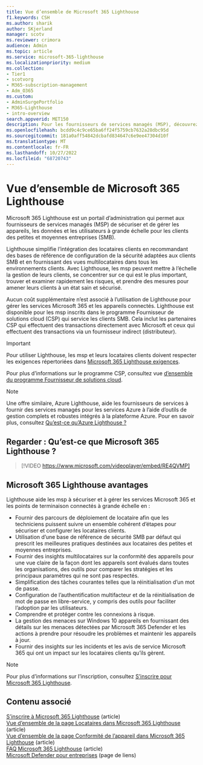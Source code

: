 ```yaml
---
title: Vue d’ensemble de Microsoft 365 Lighthouse
f1.keywords: CSH
ms.author: sharik
author: SKjerland
manager: scotv
ms.reviewer: crimora
audience: Admin
ms.topic: article
ms.service: microsoft-365-lighthouse
ms.localizationpriority: medium
ms.collection:
- Tier1
- scotvorg
- M365-subscription-management
- Adm_O365
ms.custom:
- AdminSurgePortfolio
- M365-Lighthouse
- intro-overview
search.appverid: MET150
description: Pour les fournisseurs de services managés (MSP), découvrez comment Microsoft 365 Lighthouse peuvent vous aider à sécuriser et à gérer les locataires clients dans un emplacement unique.
ms.openlocfilehash: bcdd9c4c9ce65ba6ff24f5759cb7632a28dbc95d
ms.sourcegitcommit: 181a0aff54842dcbafd834647c6e9ee47304d10f
ms.translationtype: MT
ms.contentlocale: fr-FR
ms.lasthandoff: 10/27/2022
ms.locfileid: "68720743"
---
```

# <a name="overview-of-microsoft-365-lighthouse"></a>Vue d’ensemble de Microsoft 365 Lighthouse

Microsoft 365 Lighthouse est un portail d’administration qui permet aux fournisseurs de services managés (MSP) de sécuriser et de gérer les appareils, les données et les utilisateurs à grande échelle pour les clients des petites et moyennes entreprises (SMB).

Lighthouse simplifie l’intégration des locataires clients en recommandant des bases de référence de configuration de la sécurité adaptées aux clients SMB et en fournissant des vues multilocataires dans tous les environnements clients. Avec Lighthouse, les msp peuvent mettre à l’échelle la gestion de leurs clients, se concentrer sur ce qui est le plus important, trouver et examiner rapidement les risques, et prendre des mesures pour amener leurs clients à un état sain et sécurisé.

Aucun coût supplémentaire n’est associé à l’utilisation de Lighthouse pour gérer les services Microsoft 365 et les appareils connectés. Lighthouse est disponible pour les msp inscrits dans le programme Fournisseur de solutions cloud (CSP) qui service les clients SMB. Cela inclut les partenaires CSP qui effectuent des transactions directement avec Microsoft et ceux qui effectuent des transactions via un fournisseur indirect (distributeur).

> [!IMPORTANT] 
> Pour utiliser Lighthouse, les msp et leurs locataires clients doivent respecter les exigences répertoriées dans [Microsoft 365 Lighthouse exigences](m365-lighthouse-requirements.md).

Pour plus d’informations sur le programme CSP, consultez vue [d’ensemble du programme Fournisseur de solutions cloud](/partner-center/csp-overview).

> [!NOTE]  
> Une offre similaire, Azure Lighthouse, aide les fournisseurs de services à fournir des services managés pour les services Azure à l’aide d’outils de gestion complets et robustes intégrés à la plateforme Azure. Pour en savoir plus, consultez [Qu’est-ce qu’Azure Lighthouse ?](/azure/lighthouse/overview)   

## <a name="watch-what-is-microsoft-365-lighthouse"></a>Regarder : Qu’est-ce que Microsoft 365 Lighthouse ?

> [!VIDEO https://www.microsoft.com/videoplayer/embed/RE4QVMP]

## <a name="microsoft-365-lighthouse-benefits"></a>Microsoft 365 Lighthouse avantages

Lighthouse aide les msp à sécuriser et à gérer les services Microsoft 365 et les points de terminaison connectés à grande échelle en :

- Fournir des parcours de déploiement de locataire afin que les techniciens puissent suivre un ensemble cohérent d’étapes pour sécuriser et configurer les locataires clients. 
- Utilisation d’une base de référence de sécurité SMB par défaut qui prescrit les meilleures pratiques destinées aux locataires des petites et moyennes entreprises. 
- Fournir des insights multilocataires sur la conformité des appareils pour une vue claire de la façon dont les appareils sont évalués dans toutes les organisations, des outils pour comparer les stratégies et les principaux paramètres qui ne sont pas respectés. 
- Simplification des tâches courantes telles que la réinitialisation d’un mot de passe.
- Configuration de l’authentification multifacteur et de la réinitialisation de mot de passe en libre-service, y compris des outils pour faciliter l’adoption par les utilisateurs. 
- Comprendre et protéger contre les connexions à risque.
- La gestion des menaces sur Windows 10 appareils en fournissant des détails sur les menaces détectées par Microsoft 365 Defender et les actions à prendre pour résoudre les problèmes et maintenir les appareils à jour.
- Fournir des insights sur les incidents et les avis de service Microsoft 365 qui ont un impact sur les locataires clients qu’ils gèrent.

> [!NOTE] 
> Pour plus d’informations sur l’inscription, consultez [S’inscrire pour Microsoft 365 Lighthouse](m365-lighthouse-sign-up.md).

## <a name="related-content"></a>Contenu associé

[S’inscrire à Microsoft 365 Lighthouse](m365-lighthouse-sign-up.md) (article)  
[Vue d’ensemble de la page Locataires dans Microsoft 365 Lighthouse](m365-lighthouse-tenants-page-overview.md) (article)   
[Vue d’ensemble de la page Conformité de l’appareil dans Microsoft 365 Lighthouse](m365-lighthouse-device-compliance-page-overview.md) (article)   
[FAQ Microsoft 365 Lighthouse](m365-lighthouse-faq.yml) (article)   
[Microsoft Defender pour entreprises](../security/defender-business/index.yml) (page de liens)